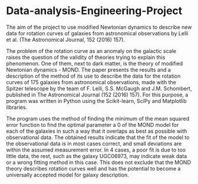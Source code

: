 # Data-analysis-Engineering-Project
The aim of the project to use modified Newtonian dynamics to describe new data for rotation curves of galaxies from astronomical observations by Lelli et al. (The Astronomical Journal, 152 (2016) 157).


The problem of the rotation curve as an anomaly on the galactic scale raises the question of the validity of
theories trying to explain this phenomenon. One of them, next to dark matter, is the theory of modified Newtonian
dynamics - MOND. The paper presents the results and a description of the method of its use to describe the data for the
rotation curves of 175 galaxies from astronomical observations, made with the Spitzer telescope by the team of F. Lelli,
S.S. McGaugh and J.M. Schombert, published in The Astronomical Journal (152 (2016) 157). For this purpose, a
program was written in Python using the Scikit-learn, SciPy and Matplotlib libraries. 

The program uses the method of finding the minimum of the mean squared error function to find the optimal parameter a 0 of the MOND model for each of
the galaxies in such a way that it overlaps as best as possible with observational data. The obtained results indicate that
the fit of the model to the observational data is in most cases correct, and small deviations are within the assumed
measurement error. In 4 cases, a poor fit is due to too little data, the rest, such as the galaxy UGC06973, may indicate
weak data or a wrong fitting method in this case. This does not exclude that the MOND theory describes rotation curves
well and has the potential to become a universally accepted model for galaxy description.
